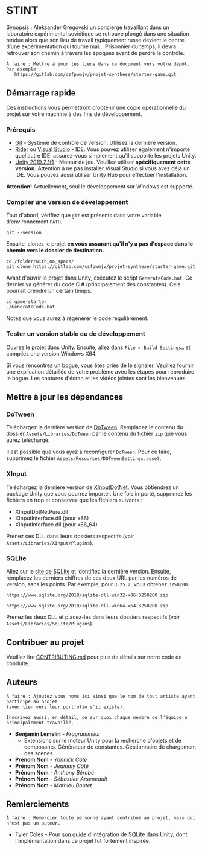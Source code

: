 # STINT

Synopsis : Aleksander Gregovski un concierge travaillant dans un laboratoire expérimental soviétique se retrouve plongé dans une situation tendue alors que son lieu de travail typiquement russe devient le centre d’une expérimentation qui tourne mal... Prisonnier du temps, il devra retrouver son chemin à travers les époques avant de perdre le contrôle.


```
À faire : Mettre à jour les liens dans ce document vers votre dépôt. 
Par exemple : 
   https://gitlab.com/csfpwmjv/projet-synthese/starter-game.git
```

## Démarrage rapide

Ces instructions vous permettront d'obtenir une copie opérationnelle du projet sur votre machine à des fins de développement.

### Prérequis

* [Git](https://git-scm.com/downloads) - Système de contrôle de version. Utilisez la dernière version.
* [Rider](https://www.jetbrains.com/rider/) ou [Visual Studio](https://www.visualstudio.com/fr/) - IDE. Vous pouvez utiliser 
  également n'importe quel autre IDE: assurez-vous simplement qu'il supporte les projets Unity.
* [Unity 2019.2.1f1](https://unity3d.com/fr/get-unity/download/) - Moteur de jeu. Veuillez utiliser **spécifiquement cette 
  version.** Attention à ne pas installer Visual Studio si vous avez déjà un IDE. Vous pouvez aussi utiliser Unity Hub pour 
  effectuer l'installation.

**Attention!** Actuellement, seul le développement sur Windows est supporté.

### Compiler une version de développement

Tout d'abord, vérifiez que `git` est présents dans votre variable d'environnement `PATH`.

```
git --version
```

Ensuite, clonez le projet **en vous assurant qu'il n'y a pas d'espace dans le chemin vers le dossier de destination.**

```
cd /folder/with_no_space/
git clone https://gitlab.com/csfpwmjv/projet-synthese/starter-game.git
```

Avant d'ouvrir le projet dans Unity, exécutez le script `GenerateCode.bat`. Ce dernier va générer du code C # (principalement 
des constantes). Cela pourrait prendre un certain temps.

```
cd game-starter
./GenerateCode.bat
```

Notez que vous aurez à régénérer le code régulièrement.

### Tester un version stable ou de développement

Ouvrez le projet dans Unity. Ensuite, allez dans `File > Build Settings…` et compilez une version Windows X64.

Si vous rencontrez un bogue, vous êtes priés de le [signaler](https://gitlab.com/csfpwmjv/projet-synthese/starter-game/issues/new?issuable_template=Bug). 
Veuillez fournir une explication détaillée de votre problème avec les étapes pour reproduire le bogue. Les captures d'écran et 
les vidéos jointes sont les bienvenues.

## Mettre à jour les dépendances

### DoTween

Téléchargez la dernière version de [DoTween](http://dotween.demigiant.com/download.php). Remplacez le contenu du dossier ```Assets/Libraries/DoTween```
par le contenu du fichier ```zip``` que vous aurez téléchargé.

Il est possible que vous ayez à reconfigurer ```DoTween```. Pour ce faire, supprimez le fichier ```Assets/Resources/DOTweenSettings.asset```.

### XInput

Téléchargez la dernière version de [XInputDotNet](https://github.com/speps/XInputDotNet/releases). Vous obtiendrez un
package Unity que vous pourrez importer. Une fois importé, supprimez les fichiers en trop et conservez que les fichiers
suivants :

* XInputDotNetPure.dll
* XInputInterface.dll (pour x86)
* XInputInterface.dll (pour x86_64)

Prenez ces DLL dans leurs dossiers respectifs (voir ```Assets/Libraries/XInput/Plugins```).

### SQLite

Allez sur le [site de SQLite](https://www.sqlite.org/index.html) et identifiez la dernière version. Ensuite, remplacez
les derniers chiffres de ces deux URL par les numéros de version, sans les points. Par exemple, pour ```3.25.2```, 
vous obtenez ```3250200```.

```
https://www.sqlite.org/2018/sqlite-dll-win32-x86-3250200.zip

https://www.sqlite.org/2018/sqlite-dll-win64-x64-3250200.zip
```

Prenez les deux DLL et placez-les dans leurs dossiers respectifs (voir ```Assets/Libraries/SqLite/Plugins```).

## Contribuer au projet

Veuillez lire [CONTRIBUTING.md](CONTRIBUTING.md) pour plus de détails sur notre code de conduite.

## Auteurs

```
À faire : Ajoutez vous noms ici ainsi que le nom de tout artiste ayant participé au projet 
(avec lien vers leur portfolio s'il existe).

Inscrivez aussi, en détail, ce sur quoi chaque membre de l'équipe a principalement travaillé.
```

* **Benjamin Lemelin** - *Programmeur*
  * Extensions sur le moteur Unity pour la recherche d'objets et de composants. Générateur de constantes. Gestionnaire de
    chargement des scènes.
* **Prénom Nom** - *Yannick Côté*
* **Prénom Nom** - *Jeammy Côté*
* **Prénom Nom** - *Anthony Bérubé*
* **Prénom Nom** - *Sébastien Arseneault*
* **Prénom Nom** - *Mathieu Boutet*

## Remierciements

```
À faire : Remercier toute personne ayant contribué au projet, mais qui n'est pas un auteur.
```

* Tyler Coles - Pour [son guide](https://ornithoptergames.com/how-to-set-up-sqlite-for-unity/) d'intégration de SQLite dans Unity, dont l'implémentation dans ce projet fut fortement inspirée.
